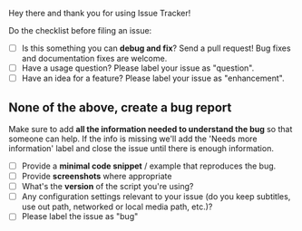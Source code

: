 Hey there and thank you for using Issue Tracker!

Do the checklist before filing an issue:

- [ ] Is this something you can **debug and fix**? Send a pull request! Bug fixes and documentation fixes are welcome.
- [ ] Have a usage question? Please label your issue as "question".
- [ ] Have an idea for a feature? Please label your issue as "enhancement". 

None of the above, create a bug report
------------------------------------------------------------------

Make sure to add **all the information needed to understand the bug** so that someone can help. If the info is missing we'll add the 'Needs more information' label and close the issue until there is enough information.

- [ ] Provide a **minimal code snippet** / example that reproduces the bug.
- [ ] Provide **screenshots** where appropriate
- [ ] What's the **version** of the script you're using?
- [ ] Any configuration settings relevant to your issue (do you keep subtitles, use out path, networked or local media path, etc.)?
- [ ] Please label the issue as "bug"
